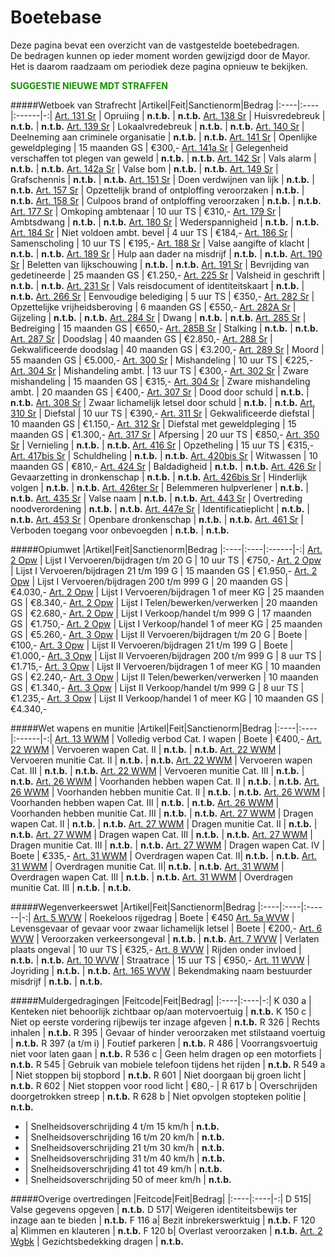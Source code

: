 # Boetebase

Deze pagina bevat een overzicht van de vastgestelde boetebedragen.   
De bedragen kunnen op ieder moment worden gewijzigd door de Mayor.   
Het is daarom raadzaam om periodiek deze pagina opnieuw te bekijken.  

<span style="color: #168E02;">__SUGGESTIE NIEUWE MDT STRAFFEN__</span>

#####Wetboek van Strafrecht
|Artikel|Feit|Sanctienorm|Bedrag
|:----|:----|:------|-:|
[Art. 131 Sr](/sr/#artikel-131-opruiing) | Opruiing | __n.t.b.__ | __n.t.b.__ 
[Art. 138 Sr](/sr/#artikel-138-huisvredebreuk) | Huisvredebreuk | __n.t.b.__ | __n.t.b.__ 
[Art. 139 Sr](/sr/#artikel-139-lokaalvredebreuk) | Lokaalvredebreuk | __n.t.b.__ | __n.t.b.__ 
[Art. 140 Sr](/sr/#artikel-140-deelneming-aan-criminele-organisatie) | Deelneming aan criminele organisatie | __n.t.b.__ | __n.t.b.__ 
[Art. 141 Sr](/sr/#artikel-141-openlijke-geweldpleging) | Openlijke geweldpleging | 15 maanden GS | €300,-
[Art. 141a Sr](/sr/#artikel-141a-gelegenheid-verschaffen-tot-plegen-van-geweld) | Gelegenheid verschaffen tot plegen van geweld | __n.t.b.__ | __n.t.b.__ 
[Art. 142 Sr](/sr/#artikel-142-vals-alarm) | Vals alarm | __n.t.b.__ | __n.t.b.__ 
[Art. 142a Sr](/sr/#artikel-142a-valse-bom) | Valse bom | __n.t.b.__ | __n.t.b.__ 
[Art. 149 Sr](/sr/#artikel-149-grafschennis) | Grafschennis | __n.t.b.__ | __n.t.b.__ 
[Art. 151 Sr](/sr/#artikel-151-doen-verdwijnen-van-lijk) | Doen verdwijnen van lijk | __n.t.b.__ | __n.t.b.__ 
[Art. 157 Sr](/sr/#artikel-157-opzettelijk-brank-of-ontploffing-veroorzaken) | Opzettelijk brand of ontploffing veroorzaken | __n.t.b.__ | __n.t.b.__ 
[Art. 158 Sr](/sr/#artikel-158-culpoos-brand-of-ontploffing-veroorzaken) | Culpoos brand of ontploffing veroorzaken | __n.t.b.__ | __n.t.b.__ 
[Art. 177 Sr](/sr/#artikel-177-omkoping-ambtenaar) | Omkoping ambtenaar | 10 uur TS | €310,-
[Art. 179 Sr](/sr/#artikel-179-ambtsdwang) | Ambtsdwang | __n.t.b.__ | __n.t.b.__ 
[Art. 180 Sr](/sr/#artikel-180-wederspannigheid) | Wederspannigheid | __n.t.b.__ | __n.t.b.__ 
[Art. 184 Sr](/sr/#artikel-184-niet-voldoen-aan-ambtelijk-bevel) | Niet voldoen ambt. bevel | 4 uur TS | €184,-
[Art. 186 Sr](/sr/#artikel-186-samenscholing) | Samenscholing | 10 uur TS | €195,-
[Art. 188 Sr](/sr/#artikel-188-valse-aangifte-of-klacht) | Valse aangifte of klacht | __n.t.b.__ | __n.t.b.__ 
[Art. 189 Sr](/sr/#artikel-189-hulp-aan-dader-na-misdrijf) | Hulp aan dader na misdrijf | __n.t.b.__ | __n.t.b.__ 
[Art. 190 Sr](/sr/#artikel-190-beletten-van-lijkschouwing) | Beletten van lijkschouwing | __n.t.b.__ | __n.t.b.__ 
[Art. 191 Sr](/sr/#artikel-191-bevrijding-van-gedetineerde) | Bevrijding van gedetineerde | 25 maanden GS | €1.250,-
[Art. 225 Sr](/sr/#artikel-225-valsheid-in-geschrift) | Valsheid in geschrift | __n.t.b.__ | __n.t.b.__ 
[Art. 231 Sr](/sr/#artikel-231-vals-reisdocument-of-identiteitskaart) | Vals reisdocument of identiteitskaart | __n.t.b.__ | __n.t.b.__ 
[Art. 266 Sr](/sr/#artikel-266-eenvoudige-belediging) | Eenvoudige belediging | 5 uur TS | €350,-
[Art. 282 Sr](/sr/#artikel-282-opzettelijke-vrijheidsberoving) | Opzettelijke vrijheidsberoving | 6 maanden GS | €550,-
[Art. 282A Sr](/sr/#artikel-282A-gijzeling) | Gijzeling | __n.t.b.__ | __n.t.b.__ 
[Art. 284 Sr](/sr/#artikel-284-dwang) | Dwang | __n.t.b.__ | __n.t.b.__ 
[Art. 285 Sr](/sr/#artikel-285-bedreiging-met-ernstig-misdrijf) | Bedreiging | 15 maanden GS | €650,-
[Art. 285B Sr](/sr/#artikel-285B-staling) | Stalking | __n.t.b.__ | __n.t.b.__ 
[Art. 287 Sr](/sr/#artikel-287-doodslag) | Doodslag | 40 maanden GS | €2.850,-
[Art. 288 Sr](/sr/#artikel-288-gekwalificeerde-doodslag) | Gekwalificeerde doodslag | 40 maanden GS | €3.200,-
[Art. 289 Sr](/sr/#artikel-289-moord) | Moord | 55 maanden GS | €5.000,-
[Art. 300 Sr](/sr/#artikel-300-mishandeling) | Mishandeling | 10 uur TS | €225,-
[Art. 304 Sr](/sr/#artikel-304-strafverzwarende-omstandigheden) | Mishandeling ambt. | 13 uur TS | €300,-
[Art. 302 Sr](/sr/#artikel-302-zware-mishandeling) | Zware mishandeling | 15 maanden GS | €315,-
[Art. 304 Sr](/sr/#artikel-304-strafverzwarende-omstandigheden) | Zware mishandeling ambt. | 20 maanden GS | €400,-
[Art. 307 Sr](/sr/#artikel-307-dood-door-schuld) | Dood door schuld | __n.t.b.__ | __n.t.b.__ 
[Art. 308 Sr](/sr/#artikel-308-zwaar-lichamelijk-letsel-door-schuld) | Zwaar lichamelijk letsel door schuld | __n.t.b.__ | __n.t.b.__ 
[Art. 310 Sr](/sr/#artikel-310-diefstal) | Diefstal | 10 uur TS | €390,-
[Art. 311 Sr](/sr/#artikel-311-gekwalificeerde-diefstal) | Gekwalificeerde diefstal | 10 maanden GS | €1.150,-
[Art. 312 Sr](/sr/#artikel-312-diefstal-met-geweldpleging) | Diefstal met geweldpleging | 15 maanden GS | €1.300,-
[Art. 317 Sr](/sr/#artikel-317-afpersing) | Afpersing | 20 uur TS | €850,-
[Art. 350 Sr](/sr/#artikel-350-beschadiging-goederendieren) | Vernieling | __n.t.b.__ | __n.t.b.__ 
[Art. 416 Sr](/sr/#artikel-416-opzetheling) | Opzetheling | 15 uur TS | €315,-
[Art. 417bis Sr](/sr/#artikel-417bis-schuldheling) | Schuldheling | __n.t.b.__ | __n.t.b.__ 
[Art. 420bis Sr](/sr/#artikel-420bis-witwassen) | Witwassen | 10 maanden GS | €810,-
[Art. 424 Sr](/sr/#artikel-424-straatschenderij) | Baldadigheid | __n.t.b.__ | __n.t.b.__ 
[Art. 426 Sr](/sr/#artikel-426-gevaarzetting-in-dronkenschap) | Gevaarzetting in dronkenschap | __n.t.b.__ | __n.t.b.__ 
[Art. 426bis Sr](/sr/#artikel-426bis-hinderlijk-volgen) | Hinderlijk volgen | __n.t.b.__ | __n.t.b.__ 
[Art. 426ter Sr](/sr/#artikel-426ter-belemmeren-hulpverlener) | Belemmeren hulpverlener | __n.t.b.__ | __n.t.b.__ 
[Art. 435 Sr](/sr/#artikel-435-valse-naam) | Valse naam | __n.t.b.__ | __n.t.b.__ 
[Art. 443 Sr](/sr/#artikel-443-overtreding-noodverordening) | Overtreding noodverordening | __n.t.b.__ | __n.t.b.__ 
[Art. 447e Sr](/sr/#artikel-447e-identificatieplicht) | Identificatieplicht | __n.t.b.__ | __n.t.b.__ 
[Art. 453 Sr](/sr/#artikel-453-openbare-dronkenschap) | Openbare dronkenschap | __n.t.b.__ | __n.t.b.__ 
[Art. 461 Sr](/sr/#artikel-461-verboden-toegang-voor-onbevoegden) | Verboden toegang voor onbevoegden | __n.t.b.__ | __n.t.b.__ 

#####Opiumwet
|Artikel|Feit|Sanctienorm|Bedrag
|:----|:----|:------|-:|
[Art. 2 Opw](/opw/#artikel-2-verbodsbepaling-lijst-i) | Lijst I Vervoeren/bijdragen t/m 20 G | 10 uur TS | €750,-
[Art. 2 Opw](/opw/#artikel-2-verbodsbepaling-lijst-i) | Lijst I Vervoeren/bijdragen 21 t/m 199 G | 15 maanden GS | €1.950,-
[Art. 2 Opw](/opw/#artikel-2-verbodsbepaling-lijst-i) | Lijst I Vervoeren/bijdragen 200 t/m 999 G | 20 maanden GS | €4.030,-
[Art. 2 Opw](/opw/#artikel-2-verbodsbepaling-lijst-i) | Lijst I Vervoeren/bijdragen 1 of meer KG | 25 maanden GS | €8.340,-
[Art. 2 Opw](/opw/#artikel-2-verbodsbepaling-lijst-i) | Lijst I Telen/bewerken/verwerken | 20 maanden GS | €2.680,-
[Art. 2 Opw](/opw/#artikel-2-verbodsbepaling-lijst-i) | Lijst I Verkoop/handel t/m 999 G | 17 maanden GS | €1.750,-
[Art. 2 Opw](/opw/#artikel-2-verbodsbepaling-lijst-i) | Lijst I Verkoop/handel 1 of meer KG | 25 maanden GS | €5.260,-
[Art. 3 Opw](/opw/#artikel-3-verbodsbepaling-lijst-ii) | Lijst II Vervoeren/bijdragen t/m 20 G | Boete | €100,-
[Art. 3 Opw](/opw/#artikel-3-verbodsbepaling-lijst-ii) | Lijst II Vervoeren/bijdragen 21 t/m 199 G | Boete | €1.000,-
[Art. 3 Opw](/opw/#artikel-3-verbodsbepaling-lijst-ii) | Lijst II Vervoeren/bijdragen 200 t/m 999 G | 8 uur TS | €1.715,-
[Art. 3 Opw](/opw/#artikel-3-verbodsbepaling-lijst-ii) | Lijst II Vervoeren/bijdragen 1 of meer KG | 10 maanden GS | €2.240,-
[Art. 3 Opw](/opw/#artikel-3-verbodsbepaling-lijst-ii) | Lijst II Telen/bewerken/verwerken | 10 maanden GS | €1.340,-
[Art. 3 Opw](/opw/#artikel-3-verbodsbepaling-lijst-ii) | Lijst II Verkoop/handel t/m 999 G | 8 uur TS | €1.235,-
[Art. 3 Opw](/opw/#artikel-3-verbodsbepaling-lijst-ii) | Lijst II Verkoop/handel 1 of meer KG | 10 maanden GS | €4.340,-

#####Wet wapens en munitie
|Artikel|Feit|Sanctienorm|Bedrag
|:----|:----|:------|-:|
[Art. 13 WWM](/wwm/#artikel-13-categorie-i) | Volledig verbod Cat. I wapen  | Boete | €400,-
[Art. 22 WWM](/wwm/#artikel-22-vervoer-categorie-ii-en-iii) | Vervoeren wapen Cat. II | __n.t.b.__ | __n.t.b.__
[Art. 22 WWM](/wwm/#artikel-22-vervoer-categorie-ii-en-iii) | Vervoeren munitie Cat. II | __n.t.b.__ | __n.t.b.__
[Art. 22 WWM](/wwm/#artikel-22-vervoer-categorie-ii-en-iii) | Vervoeren wapen Cat. III | __n.t.b.__ | __n.t.b.__
[Art. 22 WWM](/wwm/#artikel-22-vervoer-categorie-ii-en-iii) | Vervoeren munitie Cat. III | __n.t.b.__ | __n.t.b.__
[Art. 26 WWM](/wwm/#artikel-26-voorhanden-hebben-categorie-ii-en-iii) | Voorhanden hebben wapen Cat. II | __n.t.b.__ | __n.t.b.__
[Art. 26 WWM](/wwm/#artikel-26-voorhanden-hebben-categorie-ii-en-iii) | Voorhanden hebben munitie Cat. II | __n.t.b.__ | __n.t.b.__
[Art. 26 WWM](/wwm/#artikel-26-voorhanden-hebben-categorie-ii-en-iii) | Voorhanden hebben wapen Cat. III | __n.t.b.__ | __n.t.b.__
[Art. 26 WWM](/wwm/#artikel-26-voorhanden-hebben-categorie-ii-en-iii) | Voorhanden hebben munitie Cat. III | __n.t.b.__ | __n.t.b.__
[Art. 27 WWM](/wwm/#artikel-27-dragen-categorie-ii-iii-en-iv) | Dragen wapen Cat. II | __n.t.b.__ | __n.t.b.__
[Art. 27 WWM](/wwm/#artikel-27-dragen-categorie-ii-iii-en-iv) | Dragen munitie Cat. II | __n.t.b.__ | __n.t.b.__
[Art. 27 WWM](/wwm/#artikel-27-dragen-categorie-ii-iii-en-iv) | Dragen wapen Cat. III | __n.t.b.__ | __n.t.b.__
[Art. 27 WWM](/wwm/#artikel-27-dragen-categorie-ii-iii-en-iv) | Dragen munitie Cat. III | __n.t.b.__ | __n.t.b.__
[Art. 27 WWM](/wwm/#artikel-27-dragen-categorie-ii-iii-en-iv) | Dragen wapen Cat. IV | Boete | €335,-
[Art. 31 WWM](/wwm/#artikel-31-overdragen-categorie-ii-en-iii) | Overdragen wapen Cat. II| __n.t.b.__ | __n.t.b.__
[Art. 31 WWM](/wwm/#artikel-31-overdragen-categorie-ii-en-iii) | Overdragen munitie Cat. II| __n.t.b.__ | __n.t.b.__
[Art. 31 WWM](/wwm/#artikel-31-overdragen-categorie-ii-en-iii) | Overdragen wapen Cat. III | __n.t.b.__ | __n.t.b.__
[Art. 31 WWM](/wwm/#artikel-31-overdragen-categorie-ii-en-iii) | Overdragen munitie Cat. III | __n.t.b.__ | __n.t.b.__

#####Wegenverkeerswet
|Artikel|Feit|Sanctienorm|Bedrag
|:----|:----|:------|-:|
[Art. 5 WVW](/wvw/#artikel-5-gevaarhinder) | Roekeloos rijgedrag | Boete | €450
[Art. 5a WVW](/wvw/#artikel-5a-levensgevaar-of-gevaar-voor-zwaar-lichamelijk-letsel) | Levensgevaar of gevaar voor zwaar lichamelijk letsel | Boete | €200,-
[Art. 6 WVW](/wvw/#artikel-6-veroorzaken-verkeersongeval) | Veroorzaken verkeersongeval | __n.t.b.__ | __n.t.b.__
[Art. 7 WVW](/wvw/#artikel-7-verlaten-plaats-ongeval) | Verlaten plaats ongeval | 10 uur TS | €325,-
[Art. 8 WVW](/wvw/#artikel-8-besturen-onder-invloed) | Rijden onder invloed | __n.t.b.__ | __n.t.b.__
[Art. 10 WVW](/wvw/#artikel-10-wedstrijdverbod) | Straatrace | 15 uur TS | €950,-
[Art. 11 WVW](/wvw/#artikel-11-joyriding) | Joyriding | __n.t.b.__ | __n.t.b.__
[Art. 165 WVW](/wvw/#artikel-165-bekendmaking-naam-bestuurder) | Bekendmaking naam bestuurder misdrijf | __n.t.b.__ | __n.t.b.__

#####Muldergedragingen
|Feitcode|Feit|Bedrag|
|:----|:----|-:|
K 030 a | Kenteken niet behoorlijk zichtbaar op/aan motervoertuig | __n.t.b.__
K 150 c | Niet op eerste vordering rijbewijs ter inzage afgeven | __n.t.b.__
R 326 | Rechts inhalen | __n.t.b.__
R 395 | Gevaar of hinder veroorzaken met stilstaand voertuig | __n.t.b.__
R 397 (a t/m i) | Foutief parkeren | __n.t.b.__
R 486 | Voorrangsvoertuig niet voor laten gaan | __n.t.b.__
R 536 c | Geen helm dragen op een motorfiets | __n.t.b.__
R 545 | Gebruik van mobiele telefoon tijdens het rijden | __n.t.b.__
R 549 a | Niet stoppen bij stopbord | __n.t.b.__
R 601 | Niet doorgaan bij groen licht | __n.t.b.__
R 602 | Niet stoppen voor rood licht | €80,- |
R 617 b | Overschrijden doorgetrokken streep | __n.t.b.__
R 628 b | Niet opvolgen stopteken politie | __n.t.b.__
- | Snelheidsoverschrijding 4 t/m 15 km/h | __n.t.b.__
- | Snelheidsoverschrijding 16 t/m 20 km/h | __n.t.b.__
- | Snelheidsoverschrijding 21 t/m 30 km/h | __n.t.b.__
- | Snelheidsoverschrijding 31 t/m 40 km/h | __n.t.b.__
- | Snelheidsoverschrijding 41 tot 49 km/h | __n.t.b.__
- | Snelheidsoverschrijding 50 of meer km/h | __n.t.b.__

#####Overige overtredingen
|Feitcode|Feit|Bedrag|
|:----|:----|-:|
D 515| Valse gegevens opgeven | __n.t.b.__
D 517| Weigeren identiteitsbewijs ter inzage aan te bieden | __n.t.b.__
F 116 a| Bezit inbrekerswerktuig | __n.t.b.__
F 120 a| Klimmen en klauteren | __n.t.b.__
F 120 b| Overlast veroorzaken | __n.t.b.__
[Art. 2 Wgbk](/overig/wgvgk/#artikel-1) | Gezichtsbedekking dragen | __n.t.b.__
